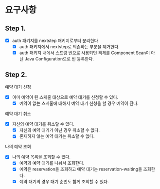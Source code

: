 # 요구사항

## Step 1.
 - [x] auth 패키지를 nextstep 패키지로부터 분리한다
   - [x] auth 패키지에서 nextstep로 의존하는 부분을 제거한다.
   - [x] auth 패키지 내에서 스프링 빈으로 사용되던 객체를 Component Scan이 아닌 Java Configuration으로 빈 등록한다.

## Step 2.
예약 대기 신청
 - [x] 이미 예약이 된 스케줄 대상으로 예약 대기를 신청할 수 있다.
   - [x] 예약이 없는 스케줄에 대해서 예약 대기 신청을 할 경우 예약이 된다.

예약 대기 취소
 - [x] 자신의 예약 대기를 취소할 수 있다.
   - [x] 자신의 예약 대기가 아닌 경우 취소할 수 없다.
   - [x] 존재하지 않는 예약 대기는 취소할 수 없다.

나의 예약 조회
 - [x] 나의 예약 목록을 조회할 수 있다.
   - [x] 예약과 예약 대기를 나눠서 조회한다.
   - [x] 예약은 reservation을 조회하고 예약 대기는 reservation-waiting을 조회한다.
   - [x] 예약 대기의 경우 대기 순번도 함께 조회할 수 있다.